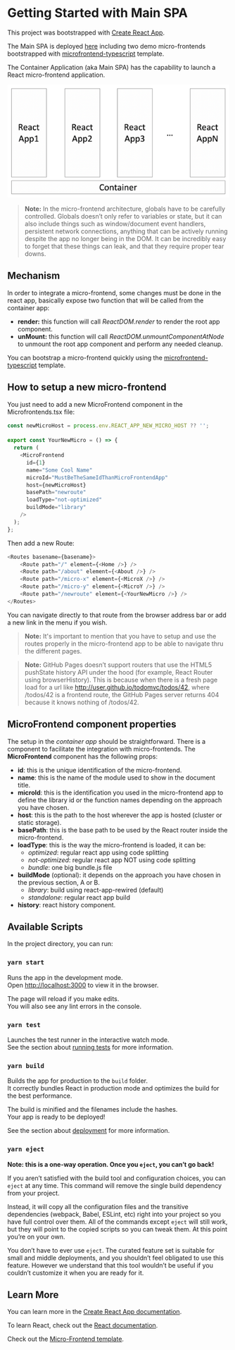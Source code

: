 # Getting Started with Main SPA

This project was bootstrapped with [Create React App](https://github.com/facebook/create-react-app).

The Main SPA is deployed [here](https://gabrielcerutti.github.io/main-spa) including two demo micro-frontends bootstrapped with [microfrontend-typescript](https://www.npmjs.com/package/cra-template-microfrontend-typescript) template.

The Container Application (aka Main SPA) has the capability to launch a React micro-frontend application.

![image.png](/diagram_1.png)

> **Note:** In the micro-frontend architecture, globals have to be carefully controlled. Globals doesn’t only refer to variables or state, but it can also include things such as window/document event handlers, persistent network connections, anything that can be actively running despite the app no longer being in the DOM. It can be incredibly easy to forget that these things can leak, and that they require proper tear downs.

## Mechanism 

In order to integrate a micro-frontend, some changes must be done in the react app, basically expose two function that will be called from the container app:
- **render:** this function will call _ReactDOM.render_ to render the root app component.
- **unMount:** this function will call _ReactDOM.unmountComponentAtNode_ to unmount the root app component and perform any needed cleanup.

You can bootstrap a micro-frontend quickly using the [microfrontend-typescript](https://www.npmjs.com/package/cra-template-microfrontend-typescript) template.

## How to setup a new micro-frontend

You just need to add a new MicroFrontend component in the Microfrontends.tsx file:

```javascript
const newMicroHost = process.env.REACT_APP_NEW_MICRO_HOST ?? '';

export const YourNewMicro = () => {
  return (
    <MicroFrontend
      id={1}
      name="Some Cool Name"
      microId="MustBeTheSameIdThanMicroFrontendApp"
      host={newMicroHost}
      basePath="newroute"
      loadType="not-optimized"
      buildMode="library"
    />
  );
};
```

Then add a new Route:

```javascript
<Routes basename={basename}>
    <Route path="/" element={<Home />} />
    <Route path="/about" element={<About />} />
    <Route path="/micro-x" element={<MicroX />} />
    <Route path="/micro-y" element={<MicroY />} />
    <Route path="/newroute" element={<YourNewMicro />} />
</Routes>
```
You can navigate directly to that route from the browser address bar or add a new link in the menu if you wish.

> **Note:** It's important to mention that you have to setup and use the routes properly in the micro-frontend app to be able to navigate thru the different pages.

> **Note:** GitHub Pages doesn’t support routers that use the HTML5 pushState history API under the hood (for example, React Router using browserHistory). This is because when there is a fresh page load for a url like http://user.github.io/todomvc/todos/42, where /todos/42 is a frontend route, the GitHub Pages server returns 404 because it knows nothing of /todos/42.

## MicroFrontend component properties

The setup in the _container app_ should be straightforward. There is a component to facilitate the integration with micro-frontends.
The **MicroFrontend** component has the following props:
- **id**: this is the unique identification of the micro-frontend.
- **name**: this is the name of the module used to show in the document title.
- **microId**: this is the identification you used in the micro-frontend app to define the library id or the function names depending on the approach you have chosen.
- **host**: this is the path to the host wherever the app is hosted (cluster or static storage).
- **basePath**: this is the base path to be used by the React router inside the micro-frontend.
- **loadType**: this is the way the micro-frontend is loaded, it can be:
  - _optimized_: regular react app using code splitting 
  - _not-optimized_: regular react app NOT using code splitting 
  - _bundle_: one big bundle.js file
- **buildMode** (optional): it depends on the approach you have chosen in the previous section, A or B.
  - _library_: build using react-app-rewired (default)
  - _standalone_: regular react app build
- **history**: react history component.

## Available Scripts

In the project directory, you can run:

### `yarn start`

Runs the app in the development mode.\
Open [http://localhost:3000](http://localhost:3000) to view it in the browser.

The page will reload if you make edits.\
You will also see any lint errors in the console.

### `yarn test`

Launches the test runner in the interactive watch mode.\
See the section about [running tests](https://facebook.github.io/create-react-app/docs/running-tests) for more information.

### `yarn build`

Builds the app for production to the `build` folder.\
It correctly bundles React in production mode and optimizes the build for the best performance.

The build is minified and the filenames include the hashes.\
Your app is ready to be deployed!

See the section about [deployment](https://facebook.github.io/create-react-app/docs/deployment) for more information.

### `yarn eject`

**Note: this is a one-way operation. Once you `eject`, you can’t go back!**

If you aren’t satisfied with the build tool and configuration choices, you can `eject` at any time. This command will remove the single build dependency from your project.

Instead, it will copy all the configuration files and the transitive dependencies (webpack, Babel, ESLint, etc) right into your project so you have full control over them. All of the commands except `eject` will still work, but they will point to the copied scripts so you can tweak them. At this point you’re on your own.

You don’t have to ever use `eject`. The curated feature set is suitable for small and middle deployments, and you shouldn’t feel obligated to use this feature. However we understand that this tool wouldn’t be useful if you couldn’t customize it when you are ready for it.

## Learn More

You can learn more in the [Create React App documentation](https://facebook.github.io/create-react-app/docs/getting-started).

To learn React, check out the [React documentation](https://reactjs.org/).

Check out the [Micro-Frontend template](https://www.npmjs.com/package/cra-template-microfrontend-typescript).
